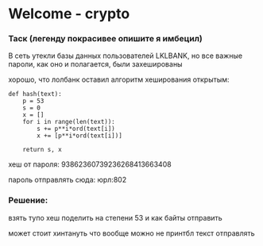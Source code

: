 # Welcome - crypto

### Таск (легенду покрасивее опишите я имбецил)
В сеть утекли базы данных пользователей LKLBANK, но все важные пароли, как оно и полагается, были захешированы

хорошо, что лолбанк оставил алгоритм хеширования открытым:
```
def hash(text):
    p = 53
    s = 0
    x = []
    for i in range(len(text)):
        s += p**i*ord(text[i])
        x += [p**i*ord(text[i])]

    return s, x
```

хеш от пароля: 93862360739236268413663408

пароль отправлять сюда: юрл:802

### Решение: 
взять тупо хеш поделить на степени 53 и как байты отправить

может стоит хинтануть что вообще можно не принтбл текст отправлять